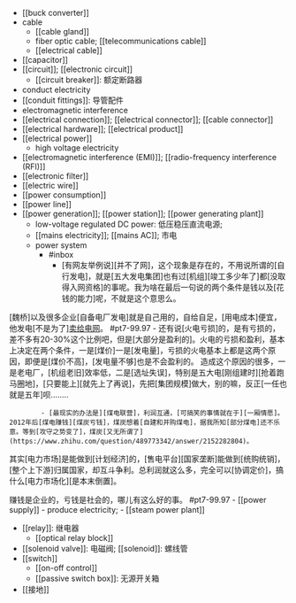 - [[buck converter]]
- cable 
    - [[cable gland]]
    - fiber optic cable; [[telecommunications cable]]
    - [[electrical cable]]
- [[capacitor]]
- [[circuit]]; [[electronic circuit]]
    - [[circuit breaker]]: 额定断路器
- conduct electricity
- [[conduit fittings]]: 导管配件
- electromagnetic interference
- [[electrical connection]]; [[electrical connector]]; [[cable connector]]
- [[electrical hardware]]; [[electrical product]]
- [[electrical power]]
    - high voltage electricity
- [[electromagnetic interference (EMI)]]; [[radio-frequency interference (RFI)]]
- [[electronic filter]]
- [[electric wire]]
- [[power consumption]]
- [[power line]]
- [[power generation]]; [[power station]]; [[power generating plant]]
    - low-voltage regulated DC power: 低压稳压直流电源; 
    - [[mains electricity]]; [[mains AC]]; 市电
    - power system
        - #inbox
            - [有网友举例说][并不了网]，这个现象是存在的，不用说所谓的[自行发电]，就是[五大发电集团]也有过[机组][竣工多少年了]都[没取得入网资格]的事呢。我为啥在最后一句说的两个条件是钱以及[花钱的能力]呢，不就是这个意思么。

[魏桥]以及很多企业[自备电厂发电]就是自己用的，自给自足，[用电成本]便宜，他发电[不是为了][卖给电网](https://www.zhihu.com/question/339841873/answer/818883591)。 #pt7-99.97
                - 还有说[火电亏损]的，是有亏损的，差不多有20-30%这个比例吧，但是[大部分是盈利的]。火电的亏损和盈利，基本上决定在两个条件，一是[煤价]一是[发电量]，亏损的火电基本上都是这两个原因，即便是[煤价不高]，[发电量不够]也是不会盈利的。
造成这个原因的很多，一是老电厂，[机组老旧]效率低，二是[选址失误]，特别是五大电[刚组建时][抢着跑马圈地]，[只要能上][就先上了再说]，先把[集团规模]做大，别的嘛，反正[一任也就是五年]呗........

            - [最现实的办法是][煤电联营]，利润互通，[可搞笑的事情就在于][一厢情愿]。2012年后[煤电赚钱][煤炭亏钱]，煤炭想着[自建和并购煤电]，据我所知[部分煤电]还不乐意。等到[攻守之势变了]，煤炭[又无所谓了](https://www.zhihu.com/question/489773342/answer/2152282804)。

其实[电力市场]是能做到[计划经济]的，[售电平台][国家垄断]能做到[统购统销]，[整个上下游]归属国家，却互斗争利。总利润就这么多，完全可以[协调定价]，搞什么[电力市场化][是本末倒置]。

赚钱是企业的，亏钱是社会的，哪儿有这么好的事。 #pt7-99.97
    - [[power supply]]
    - produce electricity; 
    - [[steam power plant]]
- [[relay]]: 继电器
    - [[optical relay block]]
- [[solenoid valve]]: 电磁阀; [[solenoid]]: 螺线管
- [[switch]]
    - [[on-off control]]
    - [[passive switch box]]: 无源开关箱
- [[接地]]
